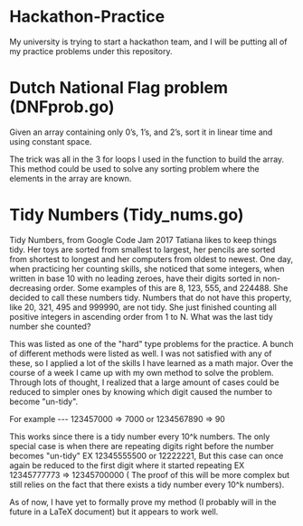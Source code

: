# Hackathon-Practice
My university is trying to start a hackathon team, and I will be putting all of my practice problems under this repository.



# Dutch National Flag problem (DNFprob.go)
Given an array containing only 0’s, 1’s, and 2’s, sort it in linear time and using constant space.

The trick was all in the 3 for loops I used in the function to build the array.
This method could be used to solve any sorting problem where the elements in the array are known. 


# Tidy Numbers (Tidy_nums.go)
Tidy Numbers, from Google Code Jam 2017
Tatiana likes to keep things tidy. Her toys are sorted from smallest to largest, her pencils are
sorted from shortest to longest and her computers from oldest to newest. One day, when
practicing her counting skills, she noticed that some integers, when written in base 10 with no
leading zeroes, have their digits sorted in non-decreasing order. Some examples of this are 8,
123, 555, and 224488. She decided to call these numbers tidy. Numbers that do not have this
property, like 20, 321, 495 and 999990, are not tidy.
She just finished counting all positive integers in ascending order from 1 to N. What was the last
tidy number she counted?

This was listed as one of the "hard" type problems for the practice. 
A bunch of different methods were listed as well. 
I was not satisfied with any of these, so I applied a lot of the skills I have learned as a math major. Over the course of a week I came up with my own method to solve the problem.
Through lots of thought, I realized that a large amount of cases could be reduced to simpler ones by knowing which digit caused the number to become "un-tidy".

For example --- 123457000 => 7000 or 1234567890 => 90 

This works since there is a tidy number every 10^k numbers.
The only special case is when there are repeating digits right before the number becomes "un-tidy" EX 12345555500 or 12222221,
But this case can once again be reduced to the first digit where it started repeating EX 12345777773 => 12345700000 ( The proof of this will be more complex but still relies on the fact that there exists a tidy number every 10^k numbers).

As of now, I have yet to formally prove my method (I probably will in the future in a LaTeX document) but it appears to work well. 






